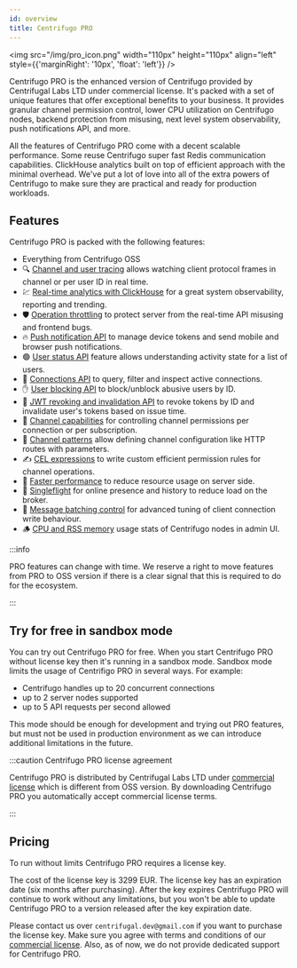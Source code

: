 ```yaml
---
id: overview
title: Centrifugo PRO
---
```


<img src="/img/pro_icon.png" width="110px" height="110px" align="left" style={{'marginRight': '10px', 'float': 'left'}} />

Centrifugo PRO is the enhanced version of Centrifugo provided by Centrifugal Labs LTD under commercial license. It's packed with a set of unique features that offer exceptional benefits to your business. It provides granular channel permission control, lower CPU utilization on Centrifugo nodes, backend protection from misusing, next level system observability, push notifications API, and more.

All the features of Centrifugo PRO come with a decent scalable performance. Some reuse Centrifugo super fast Redis communication capabilities. ClickHouse analytics built on top of efficient approach with the minimal overhead. We've put a lot of love into all of the extra powers of Centrifugo to make sure they are practical and ready for production workloads.

## Features

Centrifugo PRO is packed with the following features:

* Everything from Centrifugo OSS
* 🔍 [Channel and user tracing](./tracing.md) allows watching client protocol frames in channel or per user ID in real time.
* 💹 [Real-time analytics with ClickHouse](./analytics.md) for a great system observability, reporting and trending.
* 🛡️ [Operation throttling](./throttling.md) to protect server from the real-time API misusing and frontend bugs.
* 🔥 [Push notification API](./push_notifications.md) to manage device tokens and send mobile and browser push notifications.
* 🟢 [User status API](./user_status.md) feature allows understanding activity state for a list of users.
* 🔌 [Connections API](./connections.md) to query, filter and inspect active connections.
* ✋ [User blocking API](./user_block.md) to block/unblock abusive users by ID.
* 🛑 [JWT revoking and invalidation API](./token_revocation.md) to revoke tokens by ID and invalidate user's tokens based on issue time.
* 💪 [Channel capabilities](./capabilities.md) for controlling channel permissions per connection or per subscription.
* 📜 [Channel patterns](./channel_patterns.md) allow defining channel configuration like HTTP routes with parameters.
* ✍️ [CEL expressions](./cel_expressions.md) to write custom efficient permission rules for channel operations.
* 🚀 [Faster performance](./performance.md) to reduce resource usage on server side.
* 🔮 [Singleflight](./singleflight.md) for online presence and history to reduce load on the broker.
* 🍔 [Message batching control](./client_msg_batching.md) for advanced tuning of client connection write behaviour.
* 🪵 [CPU and RSS memory](./process_stats.md) usage stats of Centrifugo nodes in admin UI.

:::info

PRO features can change with time. We reserve a right to move features from PRO to OSS version if there is a clear signal that this is required to do for the ecosystem.

:::

## Try for free in sandbox mode

You can try out Centrifugo PRO for free. When you start Centrifugo PRO without license key then it's running in a sandbox mode. Sandbox mode limits the usage of Centrifigo PRO in several ways. For example:

* Centrifugo handles up to 20 concurrent connections
* up to 2 server nodes supported
* up to 5 API requests per second allowed

This mode should be enough for development and trying out PRO features, but must not be used in production environment as we can introduce additional limitations in the future.

:::caution Centrifugo PRO license agreement

Centrifugo PRO is distributed by Centrifugal Labs LTD under [commercial license](/license) which is different from OSS version. By downloading Centrifugo PRO you automatically accept commercial license terms.

:::

## Pricing

To run without limits Centrifugo PRO requires a license key.

The cost of the license key is 3299 EUR. The license key has an expiration date (six months after purchasing). After the key expires Centrifugo PRO will continue to work without any limitations, but you won't be able to update Centrifugo PRO to a version released after the key expiration date.

Please contact us over `centrifugal.dev@gmail.com` if you want to purchase the license key. Make sure you agree with terms and conditions of our [commercial license](/license). Also, as of now, we do not provide dedicated support for Centrifugo PRO.
